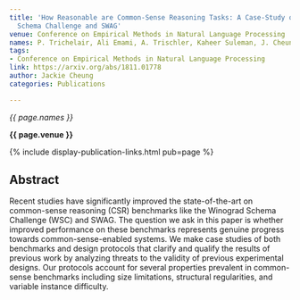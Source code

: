 ```yaml
---
title: 'How Reasonable are Common-Sense Reasoning Tasks: A Case-Study on the Winograd
  Schema Challenge and SWAG'
venue: Conference on Empirical Methods in Natural Language Processing
names: P. Trichelair, Ali Emami, A. Trischler, Kaheer Suleman, J. Cheung
tags:
- Conference on Empirical Methods in Natural Language Processing
link: https://arxiv.org/abs/1811.01778
author: Jackie Cheung
categories: Publications

---
```


*{{ page.names }}*

**{{ page.venue }}**

{% include display-publication-links.html pub=page %}

## Abstract

Recent studies have significantly improved the state-of-the-art on common-sense reasoning (CSR) benchmarks like the Winograd Schema Challenge (WSC) and SWAG. The question we ask in this paper is whether improved performance on these benchmarks represents genuine progress towards common-sense-enabled systems. We make case studies of both benchmarks and design protocols that clarify and qualify the results of previous work by analyzing threats to the validity of previous experimental designs. Our protocols account for several properties prevalent in common-sense benchmarks including size limitations, structural regularities, and variable instance difficulty.